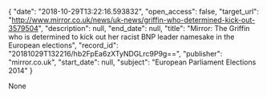 {
  "date": "2018-10-29T13:22:16.593832", 
  "open_access": false, 
  "target_url": "http://www.mirror.co.uk/news/uk-news/griffin-who-determined-kick-out-3579504", 
  "description": null, 
  "end_date": null, 
  "title": "Mirror: The Griffin who is determined to kick out her racist BNP leader namesake in the European elections", 
  "record_id": "20181029T132216/hb2FpEa6zXTyNDGLrc9P9g==", 
  "publisher": "mirror.co.uk", 
  "start_date": null, 
  "subject": "European Parliament Elections 2014"
}

None